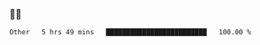 ### 👨‍💻

<!--START_SECTION:waka-->

```txt
Other   5 hrs 49 mins   █████████████████████████   100.00 %
```

<!--END_SECTION:waka-->
